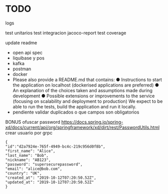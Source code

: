 
# TODO

logs

test unitarios
test integracion
jacoco-report test coverage

update readme
* open api spec
* liquibase y pos
* kafka
* postman
* docker
* Please also provide a README.md that contains:
  ● Instructions to start the application on localhost (dockerised applications are preferred)
  ● An explanation of the choices taken and assumptions made during development
  ● Possible extensions or improvements to the service (focusing on scalability and deployment to production)
  We expect to be able to run the tests, build the application and run it locally.
* pendiente validar duplicados o que campos son obligatorios

BONUS
ofuscar password https://docs.spring.io/spring-xd/docs/current/api/org/springframework/xd/dirt/rest/PasswordUtils.html
crear usuario por grpc


```
{
"id":"d2a7924e-765f-4949-bc4c-219c956d0f8b",
"first_name": "Alice",
"last_name": "Bob",
"nickname": "AB123",
"password": "supersecurepassword",
"email": "alice@bob.com",
"country": "UK",
"created_at": "2019-10-12T07:20:50.52Z",
"updated_at": "2019-10-12T07:20:50.52Z"
}
```
